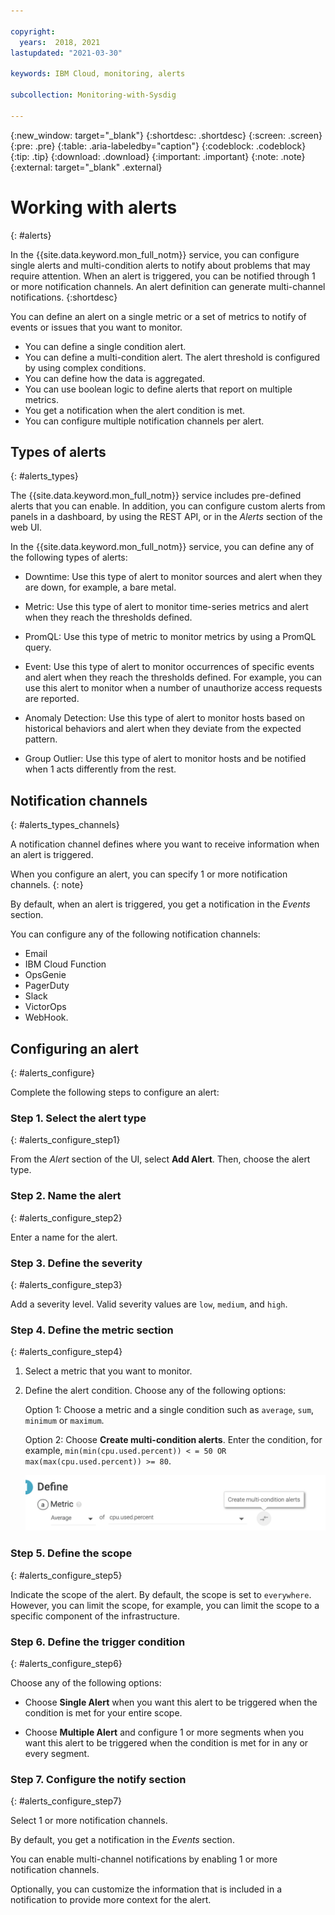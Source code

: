 ```yaml
---

copyright:
  years:  2018, 2021
lastupdated: "2021-03-30"

keywords: IBM Cloud, monitoring, alerts

subcollection: Monitoring-with-Sysdig

---
```


{:new_window: target="_blank"}
{:shortdesc: .shortdesc}
{:screen: .screen}
{:pre: .pre}
{:table: .aria-labeledby="caption"}
{:codeblock: .codeblock}
{:tip: .tip}
{:download: .download}
{:important: .important}
{:note: .note}
{:external: target="_blank" .external}

# Working with alerts
{: #alerts}

In the {{site.data.keyword.mon_full_notm}} service, you can configure single alerts and multi-condition alerts to notify about problems that may require attention. When an alert is triggered, you can be notified through 1 or more notification channels. An alert definition can generate multi-channel notifications. 
{:shortdesc}

You can define an alert on a single metric or a set of metrics to notify of events or issues that you want to monitor.
- You can define a single condition alert.
- You can define a multi-condition alert. The alert threshold is configured by using complex conditions.
- You can define how the data is aggregated. 
- You can use boolean logic to define alerts that report on multiple metrics. 
- You get a notification when the alert condition is met.
- You can configure multiple notification channels per alert.




## Types of alerts
{: #alerts_types}

The {{site.data.keyword.mon_full_notm}} service includes pre-defined alerts that you can enable. In addition, you can configure custom alerts from panels in a dashboard, by using the REST API, or in the *Alerts* section of the web UI. 


In the {{site.data.keyword.mon_full_notm}} service, you can define any of the following types of alerts:

- Downtime: Use this type of alert to monitor sources and alert when they are down, for example, a bare metal.

- Metric: Use this type of alert to monitor time-series metrics and alert when they reach the thresholds defined.

- PromQL: Use this type of metric to monitor metrics by using a PromQL query.

- Event: Use this type of alert to monitor occurrences of specific events and alert when they reach the thresholds defined. For example, you can use this alert to monitor when a number of unauthorize access requests are reported.

- Anomaly Detection: Use this type of alert to monitor hosts based on historical behaviors and alert when they deviate from the expected pattern.

- Group Outlier: Use this type of alert to monitor hosts and be notified when 1 acts differently from the rest.


## Notification channels
{: #alerts_types_channels}

A notification channel defines where you want to receive information when an alert is triggered.

When you configure an alert, you can specify 1 or more notification channels.
{: note}

By default, when an alert is triggered, you get a notification in the *Events* section. 

You can configure any of the following notification channels: 
- Email
- IBM Cloud Function
- OpsGenie
- PagerDuty
- Slack
- VictorOps
- WebHook.


## Configuring an alert
{: #alerts_configure}

Complete the following steps to configure an alert:

### Step 1.  Select the alert type
{: #alerts_configure_step1}

From the *Alert* section of the UI, select **Add Alert**. Then, choose the alert type.

### Step 2. Name the alert
{: #alerts_configure_step2}

Enter a name for the alert.


### Step 3. Define the severity
{: #alerts_configure_step3}

Add a severity level. Valid severity values are `low`, `medium`, and `high`.


### Step 4. Define the metric section
{: #alerts_configure_step4}

1. Select a metric that you want to monitor. 
2. Define the alert condition. Choose any of the following options:

    Option 1: Choose a metric and a single condition such as `average`, `sum`, `minimum` or `maximum`. 
    
    Option 2: Choose **Create multi-condition alerts**. Enter the condition, for example, `min(min(cpu.used.percent)) < = 50 OR max(max(cpu.used.percent)) >= 80`.

    ![Multi-condition alert](images/multi-condition-alerts.png "Multi-condition alert")

### Step 5. Define the scope
{: #alerts_configure_step5}

Indicate the scope of the alert. By default, the scope is set to `everywhere`. However, you can limit the scope, for example, you can limit the scope to a specific component of the infrastructure.

### Step 6. Define the trigger condition
{: #alerts_configure_step6}

Choose any of the following options:
 
- Choose **Single Alert** when you want this alert to be triggered when the condition is met for your entire scope.

- Choose **Multiple Alert** and configure 1 or more segments when you want this alert to be triggered when the condition is met for in any or every segment.


### Step 7. Configure the notify section
{: #alerts_configure_step7}

Select 1 or more notification channels. 

By default, you get a notification in the *Events* section. 

You can enable multi-channel notifications by enabling 1 or more notification channels.

Optionally, you can customize the information that is included in a notification to provide more context for the alert.






